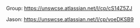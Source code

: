 Group:
https://unswcse.atlassian.net/l/cp/cS14Z5ZJ

Jason:
https://unswcse.atlassian.net/l/cp/voeDKSB9